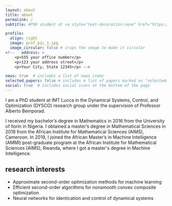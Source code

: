 ```yaml
---
layout: about
title: about
permalink: /
subtitle: #PhD student at <a style="text-decoration:none" href="https://www.imtlucca.it/en/adeyemi.adeoye" target="_blank">IMT Lucca</a>

profile:
  align: right
  image: prof_pic_1.jpg
  image_circular: false # crops the image to make it circular
<!--   address: >
    <p>555 your office number</p>
    <p>123 your address street</p>
    <p>Your City, State 12345</p> -->

news: true  # includes a list of news items
selected_papers: false # includes a list of papers marked as "selected={true}"
social: true  # includes social icons at the bottom of the page
---
```


I am a PhD student at <a style="text-decoration:none" href="https://www.imtlucca.it/en" target="_blank">IMT Lucca</a> in the Dynamical Systems, Control, and Optimization (<a style="text-decoration:none" href="http://dysco.imtlucca.it/" target="_blank">DYSCO</a>) research group under the supervision of Professor <a style="text-decoration:none" href="http://cse.lab.imtlucca.it/~bemporad/" target="_blank">Alberto Bemporad</a>.

I received my bachelor’s degree in Mathematics in 2016 from the <a style="text-decoration:none" style="text-decoration:none" href="https://www.unilorin.edu.ng/" target="_blank">University of Ilorin</a> in Nigeria. I obtained a master’s degree in Mathematical Sciences in 2018 from the <a style="text-decoration:none" href="https://aims-cameroon.org/" target="_blank">African Institute for Mathematical Sciences (AIMS), Cameroon</a>. In 2019, I joined the <a style="text-decoration:none" href="https://aimsammi.org/" target="_blank">African Master’s in Machine Intelligence (AMMI)</a> post-graduate program at the <a style="text-decoration:none" href="https://aims.ac.rw/" target="_blank">African Institute for Mathematical Sciences (AIMS), Rwanda</a>, where I got a master's degree in Machine Intelligence.

research interests
---
<ul>
<li>Approximate second-order optimization methods for machine learning</li>
<li>Efficient second-order algorithms for nonsmooth convex composite optimization</li>
<li>Neural networks for identication and control of dynamical systems</li>
</ul>
